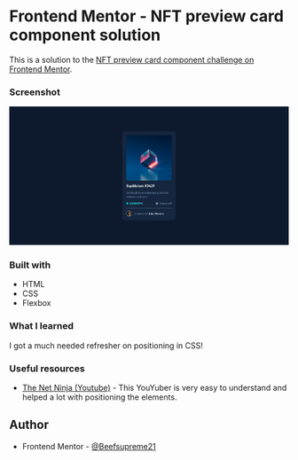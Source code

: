 # Frontend Mentor - NFT preview card component solution

This is a solution to the [NFT preview card component challenge on Frontend Mentor](https://www.frontendmentor.io/challenges/nft-preview-card-component-SbdUL_w0U). 


### Screenshot

![](./screenshot.jpg)


### Built with

- HTML
- CSS
- Flexbox


### What I learned

I got a much needed refresher on positioning in CSS!


### Useful resources

- [The Net Ninja (Youtube)](https://www.youtube.com/watch?v=2JMGG_8T-vY&list=RDCMUCW5YeuERMmlnqo4oq8vwUpg&start_radio=1&rv=2JMGG_8T-vY&t=279) - This YouYuber is very easy to understand and helped a lot with positioning the elements. 


## Author

- Frontend Mentor - [@Beefsupreme21](https://www.frontendmentor.io/profile/Beefsupreme21)
